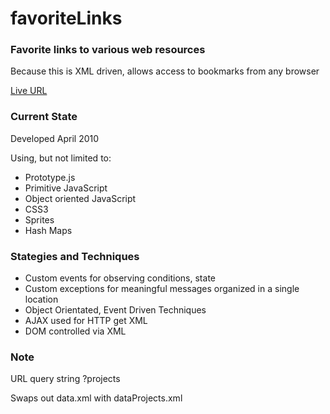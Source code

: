 # favoriteLinks
<h3>Favorite links to various web resources</h3>
<p>Because this is XML driven, allows access to bookmarks from any browser</p>

<p><a href="http://jvmqueue.com/favoriteLinks/site/">Live URL</a></p>


<h3>Current State</h3>
<p>Developed April 2010</p>
<p>Using, but not limited to:</p>
<ul>
	<li>Prototype.js</li>
	<li>Primitive JavaScript</li>
	<li>Object oriented JavaScript</li>
	<li>CSS3</li>	
	<li>Sprites</li>	
	<li>Hash Maps</li>
</ul>
<h3>Stategies and Techniques</h3>
<ul>
	<li>Custom events for observing conditions, state</li>
	<li>Custom exceptions for meaningful messages organized in a single location</li>
	<li>Object Orientated, Event Driven Techniques</li>
	<li>AJAX used for HTTP get XML</li>
	<li>DOM controlled via XML</li>
</ul>
<h3>Note</h3>
<p>URL query string ?projects</p>
<span>Swaps out data.xml with dataProjects.xml</span>


 

 
